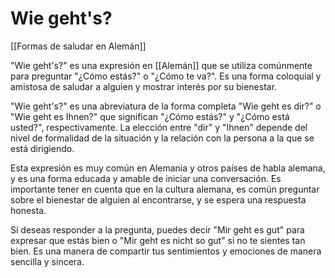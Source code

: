 # Wie geht's?

[[Formas de saludar en Alemán]]

"Wie geht's?" es una expresión en [[Alemán]] que se utiliza comúnmente para preguntar "¿Cómo estás?" o "¿Cómo te va?". Es una forma coloquial y amistosa de saludar a alguien y mostrar interés por su bienestar.

"Wie geht's?" es una abreviatura de la forma completa "Wie geht es dir?" o "Wie geht es Ihnen?" que significan "¿Cómo estás?" y "¿Cómo está usted?", respectivamente. La elección entre "dir" y "Ihnen" depende del nivel de formalidad de la situación y la relación con la persona a la que se está dirigiendo.

Esta expresión es muy común en Alemania y otros países de habla alemana, y es una forma educada y amable de iniciar una conversación. Es importante tener en cuenta que en la cultura alemana, es común preguntar sobre el bienestar de alguien al encontrarse, y se espera una respuesta honesta.

Si deseas responder a la pregunta, puedes decir "Mir geht es gut" para expresar que estás bien o "Mir geht es nicht so gut" si no te sientes tan bien. Es una manera de compartir tus sentimientos y emociones de manera sencilla y sincera.